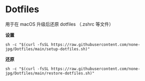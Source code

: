 # Dotfiles
用于在 macOS 升级后还原 dotfiles （.zshrc 等文件）

**设置**

```shell
sh -c "$(curl -fsSL https://raw.githubusercontent.com/none-jpg/Dotfiles/main/setup-dotfiles.sh)"
```

**还原**

```shell
sh -c "$(curl -fsSL https://raw.githubusercontent.com/none-jpg/Dotfiles/main/restore-dotfiles.sh)"
```

